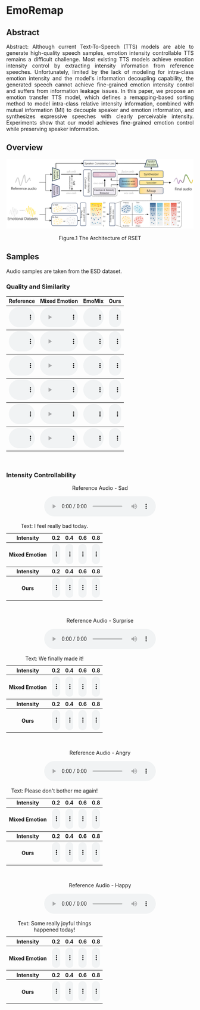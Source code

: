 <script>
function pauseOthers(ele) {
    $("audio").not(ele).each(function (index, audio) {audio.pause();});
}
</script>

<style>
.main-content table {
    display: inline-table;
}
table {
    table-layout:fixed;
    width: 100%;
    overflow: hidden;
}
#player{
    width: 100%;
}
#players{
    width: 300px;
}
.center-text {
            text-align: center;
        }	
</style>

# EmoRemap

## Abstract
<p align="justify">
Abstract: Although current Text-To-Speech (TTS) models are able to generate high-quality speech samples, emotion intensity controllable TTS remains a difficult challenge. Most existing TTS models achieve emotion intensity control by extracting intensity information from reference speeches. Unfortunately, limited by the lack of modeling for intra-class emotion intensity and the model's information decoupling capability, the generated speech cannot achieve fine-grained emotion intensity control and suffers from information leakage issues. In this paper, we propose an emotion transfer TTS model, which defines a remapping-based sorting method to model intra-class relative intensity information, combined with mutual information (MI) to decouple speaker and emotion information, and synthesizes expressive speeches with clearly perceivable intensity. Experiments show that our model achieves fine-grained emotion control while preserving speaker information.
</p>

## Overview
<p align="justify">

</p>

![Model Architecture ](assets/frame.png)
<p align="center">Figure.1 The Architecture of RSET</p>

## Samples
Audio samples are taken from the ESD dataset.

### Quality and Similarity

<table>
    <tr>
        <th> Reference </th>
        <th> Mixed Emotion </th>
        <th> EmoMix </th>
        <th> Ours </th>
    </tr>
<tr>
	<th> <audio controls id="player" onplay="pauseOthers(this);"><source src="assets/sim/1_ref.wav" type="audio/mpeg"></audio> </th>
        <th> <audio controls id="player" onplay="pauseOthers(this);"><source src="assets/sim/1_fec.wav" type="audio/mpeg"></audio> </th>
        <th> <audio controls id="player" onplay="pauseOthers(this);"><source src="assets/sim/1_cet.wav" type="audio/mpeg"></audio> </th>
	<th> <audio controls id="player" onplay="pauseOthers(this);"><source src="assets/sim/1_emoremap.wav" type="audio/mpeg"></audio> </th>
</tr>
<tr>
	<th> <audio controls id="player" onplay="pauseOthers(this);"><source src="assets/sim/2_ref.wav" type="audio/mpeg"></audio> </th>
        <th> <audio controls id="player" onplay="pauseOthers(this);"><source src="assets/sim/2_fec.wav" type="audio/mpeg"></audio> </th>
        <th> <audio controls id="player" onplay="pauseOthers(this);"><source src="assets/sim/2_cet.wav" type="audio/mpeg"></audio> </th>
	<th> <audio controls id="player" onplay="pauseOthers(this);"><source src="assets/sim/2_emoremap.wav" type="audio/mpeg"></audio> </th>
</tr>	
<tr>
	<th> <audio controls id="player" onplay="pauseOthers(this);"><source src="assets/sim/3_ref.wav" type="audio/mpeg"></audio> </th>
        <th> <audio controls id="player" onplay="pauseOthers(this);"><source src="assets/sim/3_fec.wav" type="audio/mpeg"></audio> </th>
        <th> <audio controls id="player" onplay="pauseOthers(this);"><source src="assets/sim/3_cet.wav" type="audio/mpeg"></audio> </th>
	<th> <audio controls id="player" onplay="pauseOthers(this);"><source src="assets/sim/3_emoremap.wav" type="audio/mpeg"></audio> </th>
</tr>	
<tr>
	<th> <audio controls id="player" onplay="pauseOthers(this);"><source src="assets/sim/4_ref.wav" type="audio/mpeg"></audio> </th>
        <th> <audio controls id="player" onplay="pauseOthers(this);"><source src="assets/sim/4_fec.wav" type="audio/mpeg"></audio> </th>
        <th> <audio controls id="player" onplay="pauseOthers(this);"><source src="assets/sim/4_cet.wav" type="audio/mpeg"></audio> </th>
	<th> <audio controls id="player" onplay="pauseOthers(this);"><source src="assets/sim/4_emoremap.wav" type="audio/mpeg"></audio> </th>
</tr>	
<tr>
	<th> <audio controls id="player" onplay="pauseOthers(this);"><source src="assets/sim/5_ref.wav" type="audio/mpeg"></audio> </th>
        <th> <audio controls id="player" onplay="pauseOthers(this);"><source src="assets/sim/5_fec.wav" type="audio/mpeg"></audio> </th>
        <th> <audio controls id="player" onplay="pauseOthers(this);"><source src="assets/sim/5_cet.wav" type="audio/mpeg"></audio> </th>
	<th> <audio controls id="player" onplay="pauseOthers(this);"><source src="assets/sim/5_emoremap.wav" type="audio/mpeg"></audio> </th>
</tr>	
<tr>
	<th> <audio controls id="player" onplay="pauseOthers(this);"><source src="assets/sim/6_ref.wav" type="audio/mpeg"></audio> </th>
        <th> <audio controls id="player" onplay="pauseOthers(this);"><source src="assets/sim/6_fec.wav" type="audio/mpeg"></audio> </th>
        <th> <audio controls id="player" onplay="pauseOthers(this);"><source src="assets/sim/6_cet.wav" type="audio/mpeg"></audio> </th>
	<th> <audio controls id="player" onplay="pauseOthers(this);"><source src="assets/sim/6_emoremap.wav" type="audio/mpeg"></audio> </th>
</tr>	
</table>

<p>&nbsp;</p> 

### Intensity Controllability

<div class="center-text"><p> Reference Audio - Sad </p></div>
<div class="center-text"><audio controls id="players" onplay="pauseOthers(this);"><source src="assets/emo/sad/ref.wav" type="audio/mpeg"></audio> </div>
<table>
	<CAPTION>Text: I feel really bad today.</CAPTION>
    <tr>
        <th> Intensity </th>
        <th> 0.2 </th> 
        <th> 0.4 </th>
        <th> 0.6 </th>
	<th> 0.8 </th>
    </tr>
<tr>
        <th> Mixed Emotion </th>
	<th> <audio controls id="player" onplay="pauseOthers(this);"><source src="assets/emo/sad/fec/0.2.wav" type="audio/mpeg"></audio> </th>
        <th> <audio controls id="player" onplay="pauseOthers(this);"><source src="assets/emo/sad/fec/0.4.wav" type="audio/mpeg"></audio> </th>
        <th> <audio controls id="player" onplay="pauseOthers(this);"><source src="assets/emo/sad/fec/0.6.wav" type="audio/mpeg"></audio> </th>
        <th> <audio controls id="player" onplay="pauseOthers(this);"><source src="assets/emo/sad/fec/0.8.wav" type="audio/mpeg"></audio> </th>
</tr>
    <tr>
        <th> Intensity </th>
        <th> 0.2 </th> 
        <th> 0.4 </th>
        <th> 0.6 </th>
	<th> 0.8 </th>
    </tr>
<tr>
        <th> Ours </th>
	<th> <audio controls id="player" onplay="pauseOthers(this);"><source src="assets/emo/sad/emoremap/-0.4.wav" type="audio/mpeg"></audio> </th>
        <th> <audio controls id="player" onplay="pauseOthers(this);"><source src="assets/emo/sad/emoremap/-0.2.wav" type="audio/mpeg"></audio> </th>
        <th> <audio controls id="player" onplay="pauseOthers(this);"><source src="assets/emo/sad/emoremap/0.2.wav" type="audio/mpeg"></audio> </th>
        <th> <audio controls id="player" onplay="pauseOthers(this);"><source src="assets/emo/sad/emoremap/0.4.wav" type="audio/mpeg"></audio> </th>
</tr>	
</table>

<p>&nbsp;</p> 

<div class="center-text"><p> Reference Audio - Surprise </p></div>
<div class="center-text"><audio controls id="players" onplay="pauseOthers(this);"><source src="assets/emo/sur/ref.wav" type="audio/mpeg"></audio> </div>
<table>
	<CAPTION>Text: We finally made it!</CAPTION>
    <tr>
        <th> Intensity </th>
        <th> 0.2 </th> 
        <th> 0.4 </th>
        <th> 0.6 </th>
	<th> 0.8 </th>
    </tr>
<tr>
        <th> Mixed Emotion </th>
	<th> <audio controls id="player" onplay="pauseOthers(this);"><source src="assets/emo/sur/fec/0.2.wav" type="audio/mpeg"></audio> </th>
        <th> <audio controls id="player" onplay="pauseOthers(this);"><source src="assets/emo/sur/fec/0.4.wav" type="audio/mpeg"></audio> </th>
        <th> <audio controls id="player" onplay="pauseOthers(this);"><source src="assets/emo/sur/fec/0.6.wav" type="audio/mpeg"></audio> </th>
        <th> <audio controls id="player" onplay="pauseOthers(this);"><source src="assets/emo/sur/fec/0.8.wav" type="audio/mpeg"></audio> </th>
</tr>
    <tr>
        <th> Intensity </th>
        <th> 0.2 </th> 
        <th> 0.4 </th>
        <th> 0.6 </th>
	<th> 0.8 </th>
    </tr>
<tr>
        <th> Ours </th>
	<th> <audio controls id="player" onplay="pauseOthers(this);"><source src="assets/emo/sur/emoremap/-0.4.wav" type="audio/mpeg"></audio> </th>
        <th> <audio controls id="player" onplay="pauseOthers(this);"><source src="assets/emo/sur/emoremap/-0.2.wav" type="audio/mpeg"></audio> </th>
        <th> <audio controls id="player" onplay="pauseOthers(this);"><source src="assets/emo/sur/emoremap/0.2.wav" type="audio/mpeg"></audio> </th>
        <th> <audio controls id="player" onplay="pauseOthers(this);"><source src="assets/emo/sur/emoremap/0.4.wav" type="audio/mpeg"></audio> </th>
</tr>	
</table>

<p>&nbsp;</p>

<div class="center-text"><p> Reference Audio - Angry </p></div>
<div class="center-text"><audio controls id="players" onplay="pauseOthers(this);"><source src="assets/emo/ang/ref.wav" type="audio/mpeg"></audio> </div>
<table>
	<CAPTION>Text: Please don't bother me again!</CAPTION>
    <tr>
        <th> Intensity </th>
        <th> 0.2 </th> 
        <th> 0.4 </th>
        <th> 0.6 </th>
	<th> 0.8 </th>
    </tr>
<tr>
        <th> Mixed Emotion </th>
	<th> <audio controls id="player" onplay="pauseOthers(this);"><source src="assets/emo/ang/fec/0.2.wav" type="audio/mpeg"></audio> </th>
        <th> <audio controls id="player" onplay="pauseOthers(this);"><source src="assets/emo/ang/fec/0.4.wav" type="audio/mpeg"></audio> </th>
        <th> <audio controls id="player" onplay="pauseOthers(this);"><source src="assets/emo/ang/fec/0.6.wav" type="audio/mpeg"></audio> </th>
        <th> <audio controls id="player" onplay="pauseOthers(this);"><source src="assets/emo/ang/fec/0.8.wav" type="audio/mpeg"></audio> </th>
</tr>
    <tr>
        <th> Intensity </th>
        <th> 0.2 </th> 
        <th> 0.4 </th>
        <th> 0.6 </th>
	<th> 0.8 </th>
    </tr>
<tr>
        <th> Ours </th>
	<th> <audio controls id="player" onplay="pauseOthers(this);"><source src="assets/emo/ang/emoremap/-0.4.wav" type="audio/mpeg"></audio> </th>
        <th> <audio controls id="player" onplay="pauseOthers(this);"><source src="assets/emo/ang/emoremap/-0.2.wav" type="audio/mpeg"></audio> </th>
        <th> <audio controls id="player" onplay="pauseOthers(this);"><source src="assets/emo/ang/emoremap/0.2.wav" type="audio/mpeg"></audio> </th>
        <th> <audio controls id="player" onplay="pauseOthers(this);"><source src="assets/emo/ang/emoremap/0.4.wav" type="audio/mpeg"></audio> </th>
</tr>	
</table>

<p>&nbsp;</p>

<div class="center-text"><p> Reference Audio - Happy </p></div>
<div class="center-text"><audio controls id="players" onplay="pauseOthers(this);"><source src="assets/emo/happy/ref.wav" type="audio/mpeg"></audio> </div>
<table>
	<CAPTION>Text: Some really joyful things happened today!</CAPTION>
    <tr>
        <th> Intensity </th>
        <th> 0.2 </th> 
        <th> 0.4 </th>
        <th> 0.6 </th>
	<th> 0.8 </th>
    </tr>
<tr>
        <th> Mixed Emotion </th>
	<th> <audio controls id="player" onplay="pauseOthers(this);"><source src="assets/emo/happy/fec/0.2.wav" type="audio/mpeg"></audio> </th>
        <th> <audio controls id="player" onplay="pauseOthers(this);"><source src="assets/emo/happy/fec/0.4.wav" type="audio/mpeg"></audio> </th>
        <th> <audio controls id="player" onplay="pauseOthers(this);"><source src="assets/emo/happy/fec/0.6.wav" type="audio/mpeg"></audio> </th>
        <th> <audio controls id="player" onplay="pauseOthers(this);"><source src="assets/emo/happy/fec/0.8.wav" type="audio/mpeg"></audio> </th>
</tr>
    <tr>
        <th> Intensity </th>
        <th> 0.2 </th> 
        <th> 0.4 </th>
        <th> 0.6 </th>
	<th> 0.8 </th>
    </tr>
<tr>
        <th> Ours </th>
	<th> <audio controls id="player" onplay="pauseOthers(this);"><source src="assets/emo/happy/emoremap/-0.4.wav" type="audio/mpeg"></audio> </th>
        <th> <audio controls id="player" onplay="pauseOthers(this);"><source src="assets/emo/happy/emoremap/-0.2.wav" type="audio/mpeg"></audio> </th>
        <th> <audio controls id="player" onplay="pauseOthers(this);"><source src="assets/emo/happy/emoremap/0.2.wav" type="audio/mpeg"></audio> </th>
        <th> <audio controls id="player" onplay="pauseOthers(this);"><source src="assets/emo/happy/emoremap/0.4.wav" type="audio/mpeg"></audio> </th>
</tr>	
</table>

<p>&nbsp;</p>


